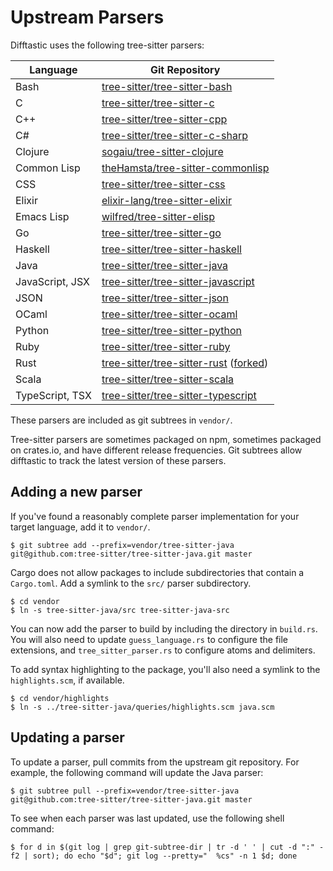 # Upstream Parsers

Difftastic uses the following tree-sitter parsers:

| Language        | Git Repository                                                                                                                          |
|-----------------|-----------------------------------------------------------------------------------------------------------------------------------------|
| Bash            | [tree-sitter/tree-sitter-bash](https://github.com/tree-sitter/tree-sitter-bash)                                                         |
| C               | [tree-sitter/tree-sitter-c](https://github.com/tree-sitter/tree-sitter-c)                                                               |
| C++             | [tree-sitter/tree-sitter-cpp](https://github.com/tree-sitter/tree-sitter-cpp)                                                           |
| C#              | [tree-sitter/tree-sitter-c-sharp](https://github.com/tree-sitter/tree-sitter-c-sharp)                                                   |
| Clojure         | [sogaiu/tree-sitter-clojure](https://github.com/sogaiu/tree-sitter-clojure)                                                             |
| Common Lisp     | [theHamsta/tree-sitter-commonlisp](https://github.com/theHamsta/tree-sitter-commonlisp)                                                 |
| CSS             | [tree-sitter/tree-sitter-css](https://github.com/tree-sitter/tree-sitter-css)                                                           |
| Elixir          | [elixir-lang/tree-sitter-elixir](https://github.com/elixir-lang/tree-sitter-elixir)                                                     |
| Emacs Lisp      | [wilfred/tree-sitter-elisp](https://github.com/Wilfred/tree-sitter-elisp)                                                               |
| Go              | [tree-sitter/tree-sitter-go](https://github.com/tree-sitter/tree-sitter-go)                                                             |
| Haskell         | [tree-sitter/tree-sitter-haskell](https://github.com/tree-sitter/tree-sitter-haskell)                                                   |
| Java            | [tree-sitter/tree-sitter-java](https://github.com/tree-sitter/tree-sitter-java)                                                         |
| JavaScript, JSX | [tree-sitter/tree-sitter-javascript](https://github.com/tree-sitter/tree-sitter-javascript)                                             |
| JSON            | [tree-sitter/tree-sitter-json](https://github.com/tree-sitter/tree-sitter-json)                                                         |
| OCaml           | [tree-sitter/tree-sitter-ocaml](https://github.com/tree-sitter/tree-sitter-ocaml)                                                       |
| Python          | [tree-sitter/tree-sitter-python](https://github.com/tree-sitter/tree-sitter-python)                                                     |
| Ruby            | [tree-sitter/tree-sitter-ruby](https://github.com/tree-sitter/tree-sitter-ruby)                                                         |
| Rust            | [tree-sitter/tree-sitter-rust](https://github.com/tree-sitter/tree-sitter-rust) ([forked](https://github.com/Wilfred/tree-sitter-rust)) |
| Scala           | [tree-sitter/tree-sitter-scala](https://github.com/tree-sitter/tree-sitter-scala)                                                       |
| TypeScript, TSX | [tree-sitter/tree-sitter-typescript](https://github.com/tree-sitter/tree-sitter-typescript)                                             |


These parsers are included as git subtrees in `vendor/`.

Tree-sitter parsers are sometimes packaged on npm, sometimes packaged
on crates.io, and have different release frequencies. Git subtrees
allow difftastic to track the latest version of these parsers.

## Adding a new parser

If you've found a reasonably complete parser implementation for your
target language, add it to `vendor/`.

```
$ git subtree add --prefix=vendor/tree-sitter-java git@github.com:tree-sitter/tree-sitter-java.git master
```

Cargo does not allow packages to include subdirectories that contain a
`Cargo.toml`. Add a symlink to the `src/` parser subdirectory.

```
$ cd vendor
$ ln -s tree-sitter-java/src tree-sitter-java-src
```

You can now add the parser to build by including the directory in
`build.rs`. You will also need to update `guess_language.rs` to
configure the file extensions, and `tree_sitter_parser.rs` to
configure atoms and delimiters.

To add syntax highlighting to the package, you'll also need a symlink
to the `highlights.scm`, if available.

```
$ cd vendor/highlights
$ ln -s ../tree-sitter-java/queries/highlights.scm java.scm
```

## Updating a parser

To update a parser, pull commits from the upstream git repository. For
example, the following command will update the Java parser:

```
$ git subtree pull --prefix=vendor/tree-sitter-java git@github.com:tree-sitter/tree-sitter-java.git master
```

To see when each parser was last updated, use the following shell
command:

```
$ for d in $(git log | grep git-subtree-dir | tr -d ' ' | cut -d ":" -f2 | sort); do echo "$d"; git log --pretty="  %cs" -n 1 $d; done
```
